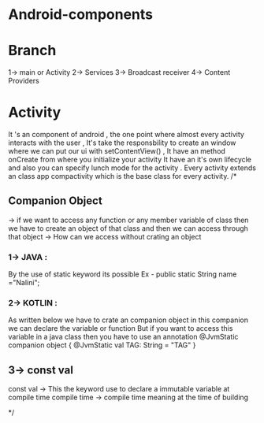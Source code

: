 # Android-components
# Branch
1-> main or Activity
2-> Services
3-> Broadcast receiver
4-> Content Providers

# Activity
It 's an component of android , the one point where almost every activity interacts with the user , It's take the responsbility 
to create an window where we can put our ui with setContentView() , It have an method onCreate from where you initialize your activity
It have an it's own lifecycle and also you can specify lunch mode for the activity . Every activity extends an class app compactivity 
which is the base class for every activity.
/*
## Companion Object
  -> if we want to access any function or any member variable of class then we have to create an object of that class
   and then we can access through that object
  -> How can we access without crating an object
  
  ### 1-> JAVA :
  By the use of static keyword its possible
  Ex - public static String name ="Nalini";
  
  ###  2-> KOTLIN :
  As written below we have to crate an companion object in this companion we can declare the variable or function
  But if you want to access this variable in a java class then you have to use an annotation @JvmStatic
   companion object {
   @JvmStatic
    val TAG: String = "TAG"
    }
  ## 3-> const val
  const val    ->    This the keyword use to declare a immutable variable at compile time
  compile time -> compile time meaning at the time of building
  
*/
